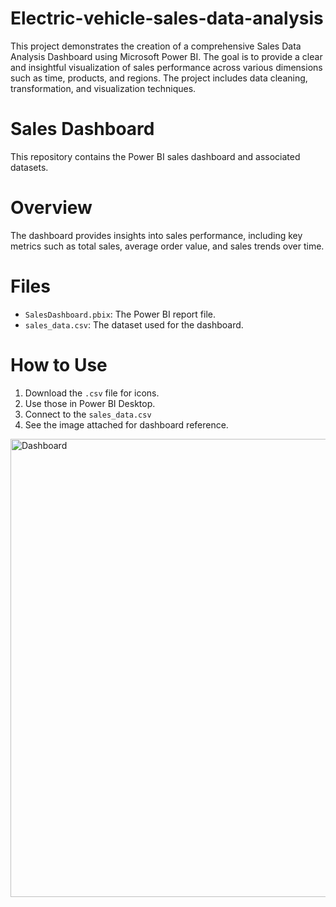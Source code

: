 # Electric-vehicle-sales-data-analysis
This project demonstrates the creation of a comprehensive Sales Data Analysis Dashboard using Microsoft Power BI. The goal is to provide a clear and insightful visualization of sales performance across various dimensions such as time, products, and regions. The project includes data cleaning, transformation, and visualization techniques.

# Sales Dashboard

This repository contains the Power BI sales dashboard and associated datasets.

# Overview

The dashboard provides insights into sales performance, including key metrics such as total sales, average order value, and sales trends over time.

# Files

- `SalesDashboard.pbix`: The Power BI report file.
- `sales_data.csv`: The dataset used for the dashboard.

# How to Use

1. Download the `.csv` file for icons.
2. Use those in Power BI Desktop.
3. Connect to the `sales_data.csv`
4. See the image attached for dashboard reference.


<img width="733" alt="Dashboard" src="https://github.com/pavankalyankadiyala/Sales-Data-Dashboard/assets/156237146/9b4e1177-0338-49f3-a745-dea7cecadf99">
